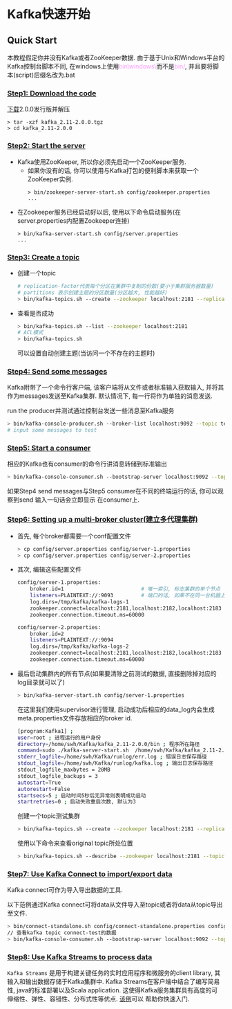 # Kafka快速开始

## Quick Start

本教程假定你并没有Kafka或者ZooKeeper数据. 由于基于Unix和Windows平台的Kafka控制台脚本不同,
在windows上使用<font color=#ff99ff>bin\windows\\</font>而不是<font color=#ff99ff>bin/</font>,
并且要将脚本(script)后缀名改为.bat

### <u>Step1: Download the code</u>

[下载](https://www.apache.org/dyn/closer.cgi?path=/kafka/2.0.0/kafka_2.11-2.0.0.tgz)2.0.0发行版并解压

```
> tar -xzf kafka_2.11-2.0.0.tgz
> cd kafka_2.11-2.0.0
```

### <u>Step2: Start the server</u>

- Kafka使用ZooKeeper, 所以你必须先启动一个ZooKeeper服务. 
    - 如果你没有的话, 你可以使用与Kafka打包的便利脚本来获取一个ZooKeeper实例.
        ```
        > bin/zookeeper-server-start.sh config/zookeeper.properties
        ...

- 在Zookeeper服务已经启动好以后, 使用以下命令启动服务(在server.properties内配置Zookeeper连接)
    ```
    > bin/kafka-server-start.sh config/server.properties
    ...

### <u>Step3: Create a topic</u>

- 创建一个topic
    ```bash
    # replication-factor代表每个分区在集群中复制的份数(要小于集群服务器数量)
    # partitions 表示创建主题的分区数量(分区越大, 性能越好)
    > bin/kafka-topics.sh --create --zookeeper localhost:2181 --replication-factor 1 --partitions 1 --topic test
    ```
- 查看是否成功
    ```bash
    > bin/kafka-topics.sh --list --zookeeper localhost:2181
    # ACL模式
    > bin/kafka-topics.sh
    ```
    可以设置自动创建主题(当访问一个不存在的主题时)
    
### <u>Step4: Send some messages</u>

Kafka附带了一个命令行客户端, 该客户端将从文件或者标准输入获取输入, 并将其作为messages发送至Kafka集群.
默认情况下, 每一行将作为单独的消息发送.

run the producer并测试通过控制台发送一些消息至Kafka服务
```bash
> bin/kafka-console-producer.sh --broker-list localhost:9092 --topic test
# input some messages to test
```

### <u>Step5: Start a consumer</u>

相应的Kafka也有consumer的命令行讲消息转储到标准输出
```bash
> bin/kafka-console-consumer.sh --bootstrap-server localhost:9092 --topic test --from-beginning
```

如果Step4 send messages与Step5 consumer在不同的终端运行的话, 你可以观察到send 输入一句话会立即显示
在consumer上.
    
### <u>Step6: Setting up a multi-broker cluster(建立多代理集群)</u>

- 首先, 每个broker都需要一个conf配置文件
    ```bash
    > cp config/server.properties config/server-1.properties
    > cp config/server.properties config/server-2.properties
    ```
- 其次, 编辑这些配置文件
    ```bash
    config/server-1.properties:
        broker.id=1                         # 唯一索引, 标志集群的单个节点
        listeners=PLAINTEXT://:9093         # 端口的话, 如果不在同一台机器上可不用更改使用默认端口9092
        log.dirs=/tmp/kafka/kafka-logs-1
        zookeeper.connect=localhost:2181,localhost:2182,localhost:2183  # 对应zookeeper集群
        zookeeper.connection.timeout.ms=60000                           # 原定超时时间为6000ms, 由于在单机上测试, 因此调大防止超时
 
    config/server-2.properties:
        broker.id=2
        listeners=PLAINTEXT://:9094
        log.dirs=/tmp/kafka/kafka-logs-2
        zookeeper.connect=localhost:2181,localhost:2182,localhost:2183
        zookeeper.connection.timeout.ms=60000
    ```
- 最后启动集群内的所有节点(如果要清除之前测试的数据, 直接删除掉对应的log目录就可以了)
    ```bash
    > bin/kafka-server-start.sh config/server-1.properties
    ```
    
    在这里我们使用supervisor进行管理, 启动成功后相应的data_log内会生成meta.properties文件存放相应的broker id.
    ```bash
    [program:Kafka1] ;
    user=root ; 进程运行的用户身份　　　　　
    directory=/home/swh/Kafka/kafka_2.11-2.0.0/bin ; 程序所在路径
    command=sudo ./kafka-server-start.sh  /home/swh/Kafka/kafka_2.11-2.0.0/config/server.properties ;
    stderr_logfile=/home/swh/Kafka/runlog/err.log ; 错误日志保存路径
    stdout_logfile=/home/swh/Kafka/runlog/kafka.log ; 输出日志保存路径
    stdout_logfile_maxbytes = 20MB
    stdout_logfile_backups = 3
    autostart=True
    autorestart=False
    startsecs=5 ; 启动时间5秒后无异常则表明成功启动
    startretries=0 ; 启动失败重启次数, 默认为3
    ```
    
    创建一个topic测试集群
    ```bash
    > bin/kafka-topics.sh --create --zookeeper localhost:2181 --replication-factor 3 --partitions 1 --topic my-replicated-topic
    ```
    
    使用以下命令来查看original topic所处位置
    ```bash
    > bin/kafka-topics.sh --describe --zookeeper localhost:2181 --topic my-replicated-topic
    ```
    
### <u>Step7: Use Kafka Connect to import/export data</u>

Kafka connect可作为导入导出数据的工具. 

以下范例通过Kafka connect可将data从文件导入至topic或者将data从topic导出至文件.
```bash
> bin/connect-standalone.sh config/connect-standalone.properties config/connect-file-source.properties config/connect-file-sink.properties
// 查看kafka topic connect-test的数据
> bin/kafka-console-consumer.sh --bootstrap-server localhost:9092 --topic connect-test --from-beginning
```

### <u>Step8: Use Kafka Streams to process data</u>

`Kafka Streams` 是用于构建关键任务的实时应用程序和微服务的client library, 其输入和输出数据存储于Kafka集群中.
Kafka Streams在客户端中结合了编写简易性, java的标准部署以及Scala application. 这使得Kafka服务集群具有高度的可
伸缩性、弹性、容错性、分布式性等优点. [该例](http://kafka.apache.org/21/documentation/streams/quickstart)可以
帮助你快速入门.
